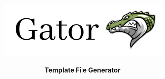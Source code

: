 ![Gator Banner](https://raw.githubusercontent.com/gator-org/gator/main/static/gator-banner.png)

<h2 align="center">Template File Generator</h2>
